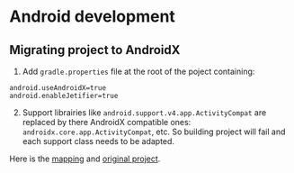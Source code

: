 # Android development

## Migrating project to AndroidX

1) Add `gradle.properties` file at the root of the poject containing:

```
android.useAndroidX=true
android.enableJetifier=true
```
2) Support librairies like `android.support.v4.app.ActivityCompat` are replaced by there AndroidX compatible ones: 
`androidx.core.app.ActivityCompat`, etc. So building project will fail and each support class needs to be adapted. 

Here is the [mapping](https://gist.github.com/jonmaim/891ab2d160aaf24353b7a1a1768fd689) and [original project](https://github.com/dpa99c/cordova-plugin-androidx-adapter).
